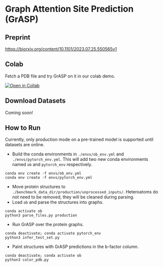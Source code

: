 # Graph Attention Site Prediction (GrASP)
## Preprint
https://biorxiv.org/content/10.1101/2023.07.25.550565v1

## Colab
Fetch a PDB file and try GrASP on it in our colab demo.

[![Open in Collab](https://colab.research.google.com/assets/colab-badge.svg)](https://colab.research.google.com/github/tiwarylab/GrASP/blob/colab/GrASP.ipynb)


## Download Datasets
Coming soon!

## How to Run
Currently, only production mode on a pre-trained model is supported until datasets are online.
* Build the conda environments in `./envs/ob_env.yml` and `./envs/pytorch_env.yml`. This will add two new conda environments named `ob` and `pytorch_env` respectively.
 ```
 conda env create -f envs/ob_env.yml
 conda env create -f envs/pytorch_env.yml
 ```

* Move protein structures to `./benchmark_data_dir/production/unprocessed_inputs/`. Heteroatoms do not need to be removed, they will be cleaned during parsing.
* Load `ob` and parse the structures into graphs.
 ```
 conda activate ob
 python3 parse_files.py production
 ```
* Run GrASP over the protein graphs.
 ```
 conda deactivate; conda activate pytorch_env
 python3 infer_test_set.py
 ```
* Paint structures with GrASP predictions in the b-factor column.
 ```
 conda deactivate; conda activate ob
 python3 color_pdb.py
 ```

